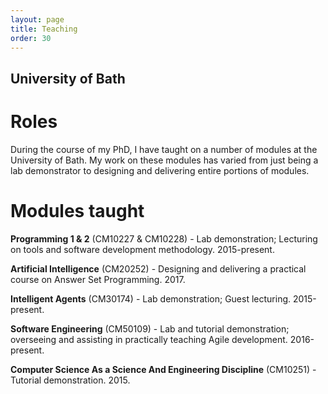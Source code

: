 ```yaml
---
layout: page
title: Teaching
order: 30
---
```


## University of Bath

# Roles
During the course of my PhD, I have taught on a number of modules at the University of Bath. My work on these modules has varied from just being a lab demonstrator to designing and delivering entire portions of modules. 

# Modules taught
**Programming 1 & 2** (CM10227 & CM10228) - Lab demonstration; Lecturing on tools and software development methodology. 2015-present.

**Artificial Intelligence** (CM20252) - Designing and delivering a practical course on Answer Set Programming. 2017.

**Intelligent Agents** (CM30174) - Lab demonstration; Guest lecturing. 2015-present.

**Software Engineering** (CM50109) - Lab and tutorial demonstration; overseeing and assisting in practically teaching 
Agile development. 2016-present.

**Computer Science As a Science And Engineering Discipline** (CM10251) - Tutorial demonstration. 2015.
